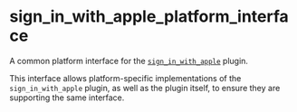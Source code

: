 # sign_in_with_apple_platform_interface

A common platform interface for the [`sign_in_with_apple`][1] plugin.

This interface allows platform-specific implementations of the `sign_in_with_apple`
plugin, as well as the plugin itself, to ensure they are supporting the
same interface.

[1]: ../sign_in_with_apple
